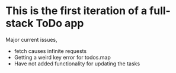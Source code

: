 # This is the first iteration of a full-stack ToDo app

Major current issues,
- fetch causes infinite requests
- Getting a weird key error for todos.map
- Have not added functionality for updating the tasks
